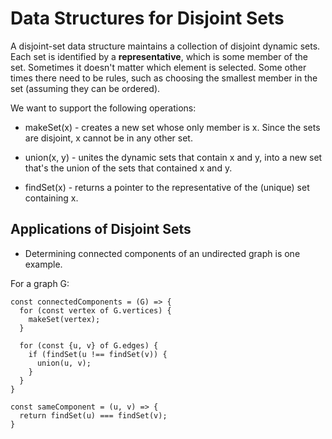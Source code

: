 # Data Structures for Disjoint Sets

A disjoint-set data structure maintains a collection of disjoint dynamic sets. Each set is identified by a **representative**, which is some member of the set. Sometimes it doesn't matter which element is selected. Some other times there need to be rules, such as choosing the smallest member in the set (assuming they can be ordered).

We want to support the following operations:

- makeSet(x) - creates a new set whose only member is x. Since the sets are disjoint, x cannot be in any other set.

- union(x, y) - unites the dynamic sets that contain x and y, into a new set that's the union of the sets that contained x and y.

- findSet(x) - returns a pointer to the representative of the (unique) set containing x.

## Applications of Disjoint Sets

- Determining connected components of an undirected graph is one example.

For a graph G:

```
const connectedComponents = (G) => {
  for (const vertex of G.vertices) {
    makeSet(vertex);
  }

  for (const {u, v} of G.edges) {
    if (findSet(u !== findSet(v)) {
      union(u, v);
    }
  }
}

const sameComponent = (u, v) => {
  return findSet(u) === findSet(v);
}

```
